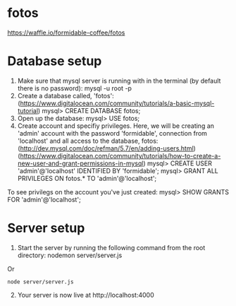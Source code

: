 # fotos

https://waffle.io/formidable-coffee/fotos

# Database setup

1. Make sure that mysql server is running with in the terminal (by default there is no password):
    mysql -u root -p
2. Create a database called, 'fotos':
  (https://www.digitalocean.com/community/tutorials/a-basic-mysql-tutorial)
    mysql> CREATE DATABASE fotos;
3. Open up the database:
    mysql> USE fotos;
4. Create account and specifiy privileges. Here, we will be creating an 'admin' account with the password 'formidable', connection from 'localhost' and all access to the database, fotos:
  (http://dev.mysql.com/doc/refman/5.7/en/adding-users.html)
  (https://www.digitalocean.com/community/tutorials/how-to-create-a-new-user-and-grant-permissions-in-mysql)
    mysql> CREATE USER 'admin'@'localhost' IDENTIFIED BY 'formidable';
    mysql> GRANT ALL PRIVILEGES ON fotos.* TO 'admin'@'localhost';

  To see privilegs on the account you've just created:
    mysql> SHOW GRANTS FOR 'admin'@'localhost';

# Server setup

1. Start the server by running the following command from the root directory:
    nodemon server/server.js

  Or

    node server/server.js
2. Your server is now live at http://localhost:4000
